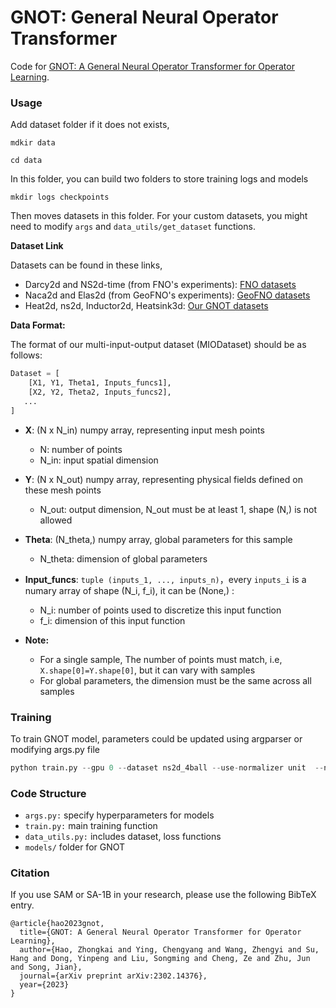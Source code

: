 # GNOT: General Neural Operator Transformer


Code for [GNOT: A General Neural Operator Transformer for Operator Learning](https://arxiv.org/abs/2302.14376).

### Usage
Add dataset folder if it does not exists,

``mdkir data``

``cd data``

In this folder, you can build two folders to store training logs and models

``mkdir logs checkpoints``


Then moves datasets in this folder. For your custom datasets, you might need to modify `args` and `data_utils/get_dataset` functions.

**Dataset Link**

Datasets can be found in these links,
- Darcy2d and NS2d-time (from FNO's experiments):  [FNO datasets](https://drive.google.com/drive/folders/1UnbQh2WWc6knEHbLn-ZaXrKUZhp7pjt-)
- Naca2d and Elas2d (from GeoFNO's experiments): [GeoFNO datasets](https://drive.google.com/drive/folders/1YBuaoTdOSr_qzaow-G-iwvbUI7fiUzu8)
- Heat2d, ns2d, Inductor2d, Heatsink3d: [Our GNOT datasets](https://drive.google.com/drive/folders/1kicZyL1t4z6a7B-6DJEOxIrX877gjBC0)

**Data Format:**

The format of our multi-input-output dataset (MIODataset) should be as follows:

```python
Dataset = [
    [X1, Y1, Theta1, Inputs_funcs1],
    [X2, Y2, Theta2, Inputs_funcs2],
   ...
]
```
- **X**: (N x N_in) numpy array, representing input mesh points
    - N: number of points
    - N_in: input spatial dimension
- **Y**: (N x N_out) numpy array, representing physical fields defined on these mesh points
    - N_out: output dimension, N_out must be at least 1, shape (N,) is not allowed
- **Theta**: (N_theta,) numpy array, global parameters for this sample
    - N_theta: dimension of global parameters
- **Input_funcs**: `tuple (inputs_1, ..., inputs_n)`，every `inputs_i` is a numary array of shape (N_i, f_i), it can be (None,) :
    - N_i: number of points used to discretize this input function
    - f_i: dimension of this input function
    
- **Note:**
    - For a single sample, The number of points must match, i.e, ``X.shape[0]=Y.shape[0]``, but it can vary with samples
    - For global parameters, the dimension must be the same across all samples




### Training


To train GNOT model, parameters could be updated using argparser or modifying args.py file

```python
python train.py --gpu 0 --dataset ns2d_4ball --use-normalizer unit  --normalize_x unit --component all --comment rel2  --loss-name rel2 --epochs 500 --batch-size 4 --model-name CGPT --optimizer AdamW --weight-decay 0.00005   --lr 0.001 --lr-method cycle  --grad-clip 1000.0   --n-hidden 128 --n-layers 3  --use-tb 0 
```



### Code Structure

- ``args.py:`` specify hyperparameters for models
- ``train.py:`` main training function
- ``data_utils.py:`` includes dataset, loss functions
- ``models/`` folder for GNOT

### Citation

If you use SAM or SA-1B in your research, please use the following BibTeX entry.
```
@article{hao2023gnot,
  title={GNOT: A General Neural Operator Transformer for Operator Learning},
  author={Hao, Zhongkai and Ying, Chengyang and Wang, Zhengyi and Su, Hang and Dong, Yinpeng and Liu, Songming and Cheng, Ze and Zhu, Jun and Song, Jian},
  journal={arXiv preprint arXiv:2302.14376},
  year={2023}
}
```